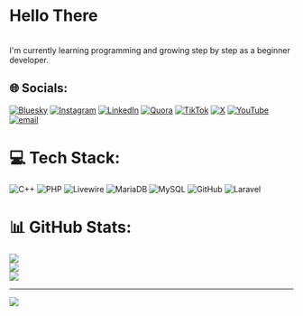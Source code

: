 # Hello There
<br> I'm currently learning programming and growing step by step as a beginner developer.


## 🌐 Socials:
[![Bluesky](https://img.shields.io/badge/bluesky-0285FF?style=for-the-badge&logo=bluesky&logoColor=%23FFFFFF)](https://bsky.app/profile/eovnwiovn) [![Instagram](https://img.shields.io/badge/Instagram-%23E4405F.svg?logo=Instagram&logoColor=white)](https://instagram.com/efwifhw90hf) [![LinkedIn](https://img.shields.io/badge/LinkedIn-%230077B5.svg?logo=linkedin&logoColor=white)](https://linkedin.com/in/asgdsgd) [![Quora](https://img.shields.io/badge/Quora-%23B92B27.svg?logo=Quora&logoColor=white)](https://quora.com/profile/fwefgweg) [![TikTok](https://img.shields.io/badge/TikTok-%23000000.svg?logo=TikTok&logoColor=white)](https://tiktok.com/@fasfesg) [![X](https://img.shields.io/badge/X-black.svg?logo=X&logoColor=white)](https://x.com/dsafafe) [![YouTube](https://img.shields.io/badge/YouTube-%23FF0000.svg?logo=YouTube&logoColor=white)](https://youtube.com/@fweaadfsa) [![email](https://img.shields.io/badge/Email-D14836?logo=gmail&logoColor=white)](mailto:dsfafea) 

# 💻 Tech Stack:
![C++](https://img.shields.io/badge/c++-%2300599C.svg?style=for-the-badge&logo=c%2B%2B&logoColor=white) ![PHP](https://img.shields.io/badge/php-%23777BB4.svg?style=for-the-badge&logo=php&logoColor=white) ![Livewire](https://img.shields.io/badge/livewire-%234e56a6.svg?style=for-the-badge&logo=livewire&logoColor=white) ![MariaDB](https://img.shields.io/badge/MariaDB-003545?style=for-the-badge&logo=mariadb&logoColor=white) ![MySQL](https://img.shields.io/badge/mysql-4479A1.svg?style=for-the-badge&logo=mysql&logoColor=white) ![GitHub](https://img.shields.io/badge/github-%23121011.svg?style=for-the-badge&logo=github&logoColor=white) ![Laravel](https://img.shields.io/badge/laravel-%23FF2D20.svg?style=for-the-badge&logo=laravel&logoColor=white)

# 📊 GitHub Stats:
![](https://github-readme-stats.vercel.app/api?username=AL-JOESTAR&theme=dark&hide_border=false&include_all_commits=true&count_private=true)<br/>
![](https://nirzak-streak-stats.vercel.app/?user=AL-JOESTAR&theme=dark&hide_border=false)<br/>
![](https://github-readme-stats.vercel.app/api/top-langs/?username=AL-JOESTAR&theme=dark&hide_border=false&include_all_commits=true&count_private=true&layout=compact)

---
[![](https://visitcount.itsvg.in/api?id=AL-JOESTAR&icon=0&color=0)](https://visitcount.itsvg.in)

<!-- Proudly created with GPRM ( https://gprm.itsvg.in ) -->
